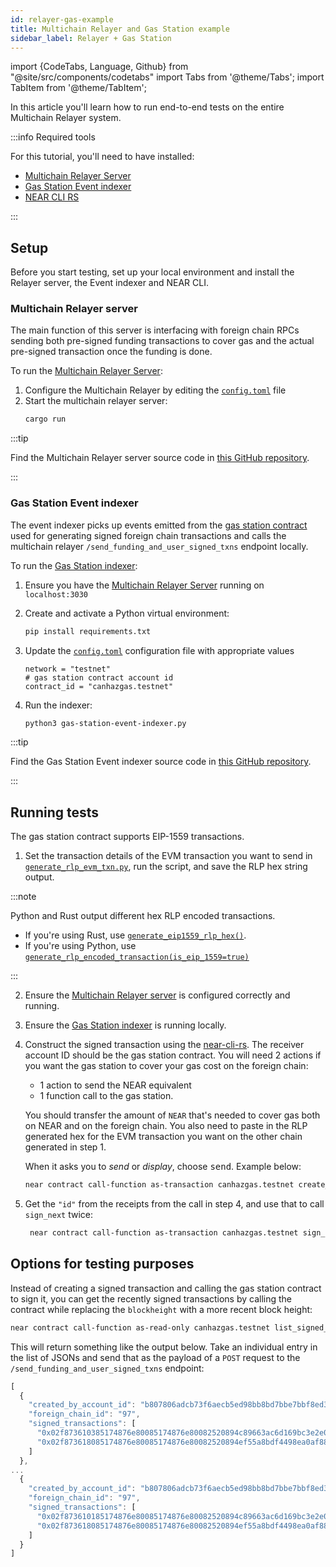 ```yaml
---
id: relayer-gas-example
title: Multichain Relayer and Gas Station example
sidebar_label: Relayer + Gas Station
---
```


import {CodeTabs, Language, Github} from "@site/src/components/codetabs"
import Tabs from '@theme/Tabs';
import TabItem from '@theme/TabItem';

In this article you'll learn how to run end-to-end tests on the entire Multichain Relayer system.

:::info Required tools

For this tutorial, you'll need to have installed:

- [Multichain Relayer Server](https://github.com/near/multichain-relayer-server)
- [Gas Station Event indexer](https://github.com/near/gas-station-event-indexer)
- [NEAR CLI RS](https://github.com/near/near-cli-rs)

:::

## Setup

Before you start testing, set up your local environment and install the Relayer server, the Event indexer and NEAR CLI.

### Multichain Relayer server

The main function of this server is interfacing with foreign chain RPCs sending both pre-signed funding transactions to cover gas and the actual pre-signed transaction once the funding is done.

To run the [Multichain Relayer Server](https://github.com/near/multichain-relayer-server):

1. Configure the Multichain Relayer by editing the [`config.toml`](https://github.com/near/multichain-relayer-server/blob/main/config.toml) file
2. Start the multichain relayer server:
   ```sh
   cargo run
   ```

:::tip

Find the Multichain Relayer server source code in [this GitHub repository](https://github.com/near/multichain-relayer-server).

:::

### Gas Station Event indexer

The event indexer picks up events emitted from the [gas station contract](gas-station.md) used for generating signed foreign chain transactions and calls the multichain relayer `/send_funding_and_user_signed_txns` endpoint locally.

To run the [Gas Station indexer](https://github.com/near/gas-station-event-indexer):

1. Ensure you have the [Multichain Relayer Server](#multichain-relayer-server) running on `localhost:3030`

2. Create and activate a Python virtual environment:
   ```sh
   pip install requirements.txt
   ```

3. Update the [`config.toml`](https://github.com/near/gas-station-event-indexer/blob/main/config.toml) configuration file with appropriate values
   ```
   network = "testnet"
   # gas station contract account id
   contract_id = "canhazgas.testnet"
   ```

4. Run the indexer:
   ```sh
   python3 gas-station-event-indexer.py
   ```

:::tip

Find the Gas Station Event indexer source code in [this GitHub repository](https://github.com/near/gas-station-event-indexer).

:::

## Running tests

The gas station contract supports EIP-1559 transactions.

1. Set the transaction details of the EVM transaction you want to send in [`generate_rlp_evm_txn.py`](https://github.com/near/multichain-relayer-server/blob/5b040611f2dc6c6b405b5ec00d5102e3cc27a65c/integration_tests/generate_rlp_evm_txn.py), run the script, and save the RLP hex string output.

:::note

Python and Rust output different hex RLP encoded transactions.

- If you're using Rust, use [`generate_eip1559_rlp_hex()`](https://github.com/near/multichain-relayer-server/blob/5b040611f2dc6c6b405b5ec00d5102e3cc27a65c/tests/tests.rs#L24).
- If you're using Python, use [`generate_rlp_encoded_transaction(is_eip_1559=true)`](https://github.com/near/multichain-relayer-server/blob/5b040611f2dc6c6b405b5ec00d5102e3cc27a65c/integration_tests/generate_rlp_evm_txn.py#L7)

:::

<CodeTabs>
  <Language value="Python" language="python">
    <Github fname="generate_rlp_evm_txn.py"
        url="https://github.com/near/multichain-relayer-server/blob/5b040611f2dc6c6b405b5ec00d5102e3cc27a65c/integration_tests/generate_rlp_evm_txn.py"
        start="7" end="13" /></Language>
  <Language value="Rust" language="rust">
    <Github fname="test.rs"
        url="https://github.com/near/multichain-relayer-server/blob/5b040611f2dc6c6b405b5ec00d5102e3cc27a65c/tests/tests.rs"
        start="24" end="33" /></Language>
</CodeTabs>

2. Ensure the [Multichain Relayer server](#multichain-relayer-server) is configured correctly and running.

3. Ensure the [Gas Station indexer](#gas-station-event-indexer) is running locally.

4. Construct the signed transaction using the [near-cli-rs](https://github.com/near/near-cli-rs).
   The receiver account ID should be the gas station contract.
   You will need 2 actions if you want the gas station to cover your gas cost on the foreign chain:

   - 1 action to send the NEAR equivalent
   - 1 function call to the gas station.

   You should transfer the amount of `NEAR` that's needed to cover gas both on NEAR and on the foreign chain.
   You also need to paste in the RLP generated hex for the EVM transaction you want on the other chain generated in step 1.

   When it asks you to _send_ or _display_, choose <kbd>send</kbd>.
   Example below:

   ```sh
   near contract call-function as-transaction canhazgas.testnet create_transaction json-args '{"transaction_rlp_hex":"eb80851bf08eb000825208947b965bdb7f0464843572eb2b8c17bdf27b720b14872386f26fc1000080808080","use_paymaster":true}' prepaid-gas '100.000 TeraGas' attached-deposit '0.5 NEAR' sign-as nomnomnom.testnet network-config testnet sign-with-keychain send
   ```

5. Get the `"id"` from the receipts from the call in step 4, and use that to call `sign_next` twice:
   ```sh
    near contract call-function as-transaction canhazgas.testnet sign_next json-args '{"id":"16"}' prepaid-gas '300.0 Tgas' attached-deposit '0 NEAR' sign-as nomnomnom.testnet network-config testnet sign-with-keychain send
   ```

## Options for testing purposes

Instead of creating a signed transaction and calling the gas station contract to sign it, you can get the recently signed transactions by calling the contract while replacing the `blockheight` with a more recent block height:

```sh
near contract call-function as-read-only canhazgas.testnet list_signed_transaction_sequences_after json-args '{"block_height":"157111000"}' network-config testnet now
```

This will return something like the output below. Take an individual entry in the list of JSONs and send that as the payload of a `POST` request to the `/send_funding_and_user_signed_txns` endpoint:

```jsx
[
  {
    "created_by_account_id": "b807806adcb73f6aecb5ed98bb8bd7bbe7bbf8ed342596ab700ef6b050abc4c3",
    "foreign_chain_id": "97",
    "signed_transactions": [
      "0x02f873610385174876e80085174876e80082520894c89663ac6d169bc3e2e0a99d9fe96f2e82bcc307870eebe0b40e800080c080a0712d44ba4cd7567764231e21f054c5e7d008055222820e9d5ba148ede48755f7a06e8b812d37047593fc51fce7254ea7aef89927cada729bc903cd36fa9659dce4",
      "0x02f873618085174876e80085174876e80082520894ef55a8bdf4498ea0af88bc54efb29608bb25e130872aa1efb94e000080c080a017d7024fe9e32ad8da1181729fac7e6a45311c47bf59f2b5a8b5e9fe002c0617a04ad725b362cf12c6e066c5b0b7ecbbf08f5e4d0a240337e6ddc8076f0528e3e5"
    ]
  },
...
  {
    "created_by_account_id": "b807806adcb73f6aecb5ed98bb8bd7bbe7bbf8ed342596ab700ef6b050abc4c3",
    "foreign_chain_id": "97",
    "signed_transactions": [
      "0x02f873610185174876e80085174876e80082520894c89663ac6d169bc3e2e0a99d9fe96f2e82bcc307870eebe0b40e800080c001a0ff19fe769246de8483b986e5aeaa3360bfb74f238e2a91ea353dac9aad9e24a0a020485dcd2c64172b9bc058b7813646dafbf2f27d51aae388b074e514fdb6de05",
      "0x02f873618085174876e80085174876e80082520894ef55a8bdf4498ea0af88bc54efb29608bb25e130872e2f6e5e14800080c001a0dac67c383e8de3211f3c5d360cc2e9a21d160711fc3f80113ac525169317e2eca07140a1d0d1528b6eaf9fac4bb1bd44c1c4f63bb956292b0211a0dad1748e2eea"
    ]
  }
]
```
